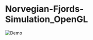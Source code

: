 # Norvegian-Fjords-Simulation_OpenGL

![Demo](https://drive.google.com/file/d/1ebk3Wo7PNltNNA4Il4_4tE_SbAKQqBiU/view?raw=true)
